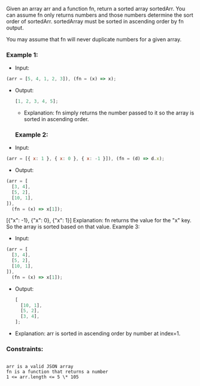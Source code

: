 Given an array arr and a function fn, return a sorted array sortedArr. You can assume fn only returns numbers and those numbers determine the sort order of sortedArr. sortedArray must be sorted in ascending order by fn output.

You may assume that fn will never duplicate numbers for a given array.

### Example 1:

- Input:

```javascript
(arr = [5, 4, 1, 2, 3]), (fn = (x) => x);
```

- Output:

  ```javascript
  [1, 2, 3, 4, 5];
  ```

  - Explanation: fn simply returns the number passed to it so the array is sorted in ascending order.

  ### Example 2:

- Input:

```javascript
(arr = [{ x: 1 }, { x: 0 }, { x: -1 }]), (fn = (d) => d.x);
```

- Output:

```javascript
(arr = [
  [3, 4],
  [5, 2],
  [10, 1],
]),
  (fn = (x) => x[1]);
```

[{"x": -1}, {"x": 0}, {"x": 1}]
Explanation: fn returns the value for the "x" key. So the array is sorted based on that value.
Example 3:

- Input:

```javascript
(arr = [
  [3, 4],
  [5, 2],
  [10, 1],
]),
  (fn = (x) => x[1]);
```

- Output:
  ```javascript
  [
    [10, 1],
    [5, 2],
    [3, 4],
  ];
  ```
- Explanation: arr is sorted in ascending order by number at index=1.

### Constraints:

```

arr is a valid JSON array
fn is a function that returns a number
1 <= arr.length <= 5 \* 105

```
